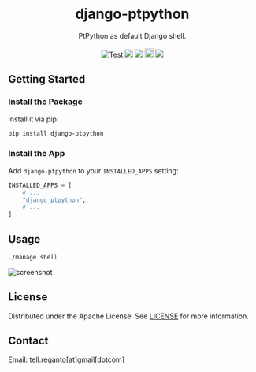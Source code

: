 <a id="top"></a>
<br />

<div align="center">
  <h1>django-ptpython</h1>
  <p align="center">
    PtPython as default Django shell.
    <br />
    <br />
    <a href="https://github.com/reganto/django-ptpython/actions?query=workflow%3ALinters+event%3Apush+branch%3Amaster" target="_blank">
    <img src="https://github.com/reganto/django-ptpython/workflows/Linters/badge.svg?event=push&branch=master" alt="Test">
    </a>
    <a href="https://github.com/reganto/django-ptpython/issues"><img src="https://img.shields.io/github/issues/reganto/django-ptpython"></a> <a href="https://github.com/reganto/django-ptpython/blob/master/LICENSE.txt"><img src="https://img.shields.io/github/license/reganto/django-ptpython"></a>  <a href="https://badge.fury.io/py/django-ptpython"><img src="https://badge.fury.io/py/django-ptpython.svg" alt="PyPI version" height="18"></a> <a href="https://pepy.tech/project/django-ptpython"><img src="https://pepy.tech/badge/django-ptpython"/></a>
  </p>
</div>

<!-- Getting Started -->

## Getting Started

### Install the Package

Install it via pip:

```bash
pip install django-ptpython
```

### Install the App

Add `django-ptpython` to your `INSTALLED_APPS` setting:

```python
INSTALLED_APPS = [
    # ...
    "django_ptpython",
    # ...
]
```

<!-- USAGE EXAMPLES -->

## Usage

```bash
./manage shell
```

![screenshot](https://user-images.githubusercontent.com/29402115/164965563-5d2091ef-e880-49a3-bef9-f1fc49419e54.png)

<!-- LICENSE -->

## License

Distributed under the Apache License. See [LICENSE](https://github.com/reganto/django-ptpython/blob/master/LICENSE.txt) for more information.

<!-- CONTACT -->

## Contact

Email: tell.reganto[at]gmail[dotcom]
